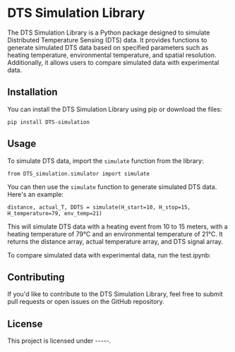<h1>DTS Simulation Library</h1>

<p>The DTS Simulation Library is a Python package designed to simulate Distributed Temperature Sensing (DTS) data. It provides functions to generate simulated DTS data based on specified parameters such as heating temperature, environmental temperature, and spatial resolution. Additionally, it allows users to compare simulated data with experimental data.</p>

<h2>Installation</h2>

<p>You can install the DTS Simulation Library using pip or download the files:</p>

<pre><code>pip install DTS-simulation
</code></pre>

<h2>Usage</h2>

<p>To simulate DTS data, import the <code>simulate</code> function from the library:</p>

<pre><code>from DTS_simulation.simulator import simulate
</code></pre>

<p>You can then use the <code>simulate</code> function to generate simulated DTS data. Here's an example:</p>

<pre><code>distance, actual_T, DDTS = simulate(H_start=10, H_stop=15, H_temperature=79, env_temp=21)
</code></pre>

<p>This will simulate DTS data with a heating event from 10 to 15 meters, with a heating temperature of 79°C and an environmental temperature of 21°C. It returns the distance array, actual temperature array, and DTS signal array.</p>

<p>To compare simulated data with experimental data, run the test.ipynb:</p>

<h2>Contributing</h2>

<p>If you'd like to contribute to the DTS Simulation Library, feel free to submit pull requests or open issues on the GitHub repository.</p>

<h2>License</h2>

<p>This project is licensed under -----.</p>

